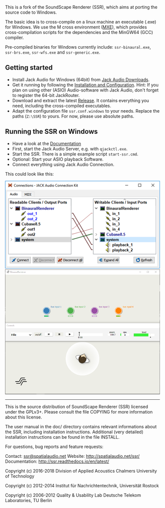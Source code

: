 This is a fork of the SoundScape Renderer (SSR), which aims at porting the source code to Windows.

The basic idea is to cross-compile on a linux machine an executable (.exe) for Windows.
We use the M cross environment ([MXE](http://mxe.cc/)), which provides cross-compilation scripts for the dependencies and the MinGW64 (GCC) compiler.

Pre-compiled binaries for Windows currently include:
 `ssr-binaural.exe`, `ssr-brs.exe`, `ssr-wfs.exe` and `ssr-generic.exe`.


Getting started
---------------
* Install Jack Audio for Windows (64bit) from [Jack Audio Downloads](http://www.jackaudio.org/downloads/).
* Get it running by following the [Installation and Configuration](http://jackaudio.org/faq/jack_on_windows.html).
  Hint: If you plan on using other (ASIO) Audio-software with Jack Audio, don't forget to register the 64-bit JackRouter.
* Download and extract the latest [Release](https://github.com/chris-hld/ssr/releases).
It contains everything you need, including the cross-compiled executables.
* Adapt the configuration file `ssr.conf.windows` to your needs. Replace the paths (`Z:\SSR`) to yours. For now, please use absolute paths.

Running the SSR on Windows
--------------------------
* Have a look at the [Documentation](http://ssr.readthedocs.io/en/latest/operation.html#running-the-ssr)
* First, start the Jack Audio Server, e.g. with `qjackctl.exe`.
* Start the SSR. There is a simple example script `start-ssr.cmd`.
* Optional: Start your ASIO playback Software.
* Connect everything using Jack Audio Connection.

This could look like this:

![Jack](doc/manual/images/screenshot_jack.png)
![SSR-Windows](doc/manual/images/screenshot_ssr-windows.png)


---

This is the source distribution of SoundScape Renderer (SSR) licensed under the
GPLv3+. Please consult the file COPYING for more information about this license.

The user manual in the doc/ directory contains relevant informations about the
SSR, including installation instructions. Additional (very detailed)
installation instructions can be found in the file INSTALL.

For questions, bug reports and feature requests:

Contact:       ssr@spatialaudio.net
Website:       http://spatialaudio.net/ssr/
Documentation: http://ssr.readthedocs.io/en/latest/

Copyright (c) 2016-2018 Division of Applied Acoustics
                        Chalmers University of Technology

Copyright (c) 2012-2014 Institut für Nachrichtentechnik, Universität Rostock

Copyright (c) 2006-2012 Quality & Usability Lab
                        Deutsche Telekom Laboratories, TU Berlin
